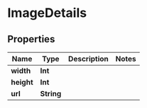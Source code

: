 

# ImageDetails


## Properties

Name | Type | Description | Notes
------------ | ------------- | ------------- | -------------
**width** | **Int** |  | 
**height** | **Int** |  | 
**url** | **String** |  | 



